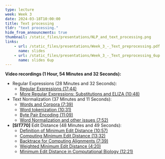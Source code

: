 ```yaml
---
type: lecture
week: Week 3
date: 2024-03-18T10:00:00
title: Text processing
tldr: "text processing."
hide_from_announcments: true
thumbnail: /static_files/presentations/NLP_and_text_processing.png
links: 
    - url: /static_files/presentations/Week_3_-_Text_preprocessing.pdf
      name: slides
    - url: /static_files/presentations/Week_3_-_Text_preprocessing_6up.pdf
      name: slides 6up
---
```

**Video recordings (1 Hour, 54 Minutes and 32 Seconds):**
- Regular Expressions (28 Minutes and 32 Seconds):
    - [Regular Expressions (17:44)](https://youtu.be/Rgy0Oj5xcDA)
    - [More Regular Expressions: Substitutions and ELIZA (10:48)](https://youtu.be/HVUL5QpX3H8)
- Text Normalization (37 Minutes and 11 Seconds):
    - [Words and Corpora (7:39)](https://youtu.be/5iFVic6lrJw)
    - [Word tokenization (10:31)](https://youtu.be/q34Yxov2on4)
    - [Byte Pair Encoding (11:09)](https://youtu.be/Y1xJlx-fSI0)
    - [Word Normalization and other issues (7:52)](https://youtu.be/H6F0rsYe2EY)
- **[SIT770]** Edit Distance (48 Minutes and 49 Seconds):
    - [Definition of Minimum Edit Distance (10:57)](https://youtu.be/hMEXsY2I0OM)
    - [Computing Minimum Edit Distance (13:32)](https://youtu.be/OsNXhLij4Bk)
    - [Backtrace for Computing Alignments (7:39)](https://youtu.be/0nEnbCjdfRM)
    - [Weighted Minimum Edit Distance (4:20)](https://youtu.be/FKNTx4coYM0)
    - [Minimum Edit Distance in Computational Biology (12:21)](https://youtu.be/da4YHI1PQEQ)
